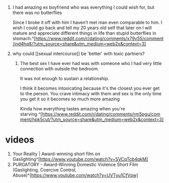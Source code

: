 1. I had amazing ex boyfriend who was everything I could wish for, but there was no butterflies
   
   Since I broke it off with him I haven’t met man even comparable to him. I wish I could go back and tell my 20 years old self that later on I will mature and appreciate different things in life than stupid butterflies in stomach.^[https://www.reddit.com/r/dating/comments/x79v55/comment/ind4hq8/?utm_source=share&utm_medium=web2x&context=3]
2. why could [[sexual intercourse]] be 'better' with toxic partners?
	1. The best sex I have ever had was with someone who I had very little connection with outside the bedroom.

		It was not enough to sustain a relationship.

		I think it becomes intoxicating because it's the closest you ever get to the person. You crave intimacy with them and sex is the only time you get it so it becomes so much more amazing

		  Kinda how everything tastes amazing when you're starving.^[https://www.reddit.com/r/dating/comments/rm5pgu/comment/hpk5cut/?utm_source=share&utm_medium=web2x&context=3]

# videos
1. Your Reality | Award-winning short film on Gaslighting^[https://www.youtube.com/watch?v=SVCqTcb4qkM]
2. PURGATORY - Award-Winning Domestic Violence Short Film (Gaslighting, Coercive Control, Abuse)^[https://www.youtube.com/watch?v=UVTyu1CfVpw]